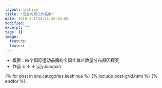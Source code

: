 ```yaml
---
layout: archive
title: "信息可视化作品集"
date: 2018-1-1T14:25:45-04:00
modified:
excerpt: ""
tags: []
image: 
  feature: 
  teaser:
---
```


-  概要：四个国际运动品牌的全国实体店数量分布原因探究
- 作品 ↓ ↓ ↓
![yibiaopan](https://image.ipaiban.com/upload-ueditor-image-20180107-1515315506883057951.jpg)

<div class="tiles">
{% for post in site.categories.keshihua %}
  {% include post-grid.html %}
{% endfor %}
</div><!-- /.tiles 把所有categories 有 keshihua 的列出来-->
